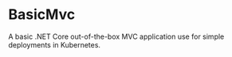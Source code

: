 # BasicMvc
A basic .NET Core out-of-the-box MVC application use for simple deployments in Kubernetes.
